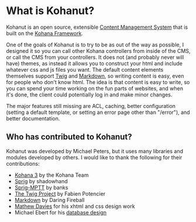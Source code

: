 # What is Kohanut?

Kohanut is an open source, extensible [Content Management System](http://en.wikipedia.org/wiki/Content_management_system) that is built on the [Kohana Framework](http://kohanaphp.com).

One of the goals of Kohanut is to try to be as out of the way as possible, I designed it so you can call other Kohana controllers from inside of the CMS, or call the CMS from your controllers. It does not (and probably never will have) themes, as instead it allows you to construct your html and include whatever css and js files you want. The default content elements themselves support [Twig](http://twig-project.org) and [Markdown](http://daringfireball.net/projects/markdown/), so writing content is easy, even for people who don't know html. The idea is that content is easy to write, so you can spend your time working on the fun parts of websites, and when it's done, the client could potentially log in and make minor changes.

The major features still missing are ACL, caching, better configuration (setting a default template, or setting an error page other than "/error"), and better documentation.

## Who has contributed to Kohanut?

Kohanut was developed by Michael Peters, but it uses many libraries and modules developed by others.  I would like to thank the following for their contributions:

 * [Kohana 3](http://kohanaphp.com) by the Kohana Team
 * [Sprig](http://github.com/shadowhand/sprig) by shadowhand
 * [Sprig-MPTT](http://github.com/banks/sprig-mptt) by banks
 * [The Twig Project](http://www.twig-project.org/) by Fabien Potencier
 * [Markdown](http://daringfireball.net/projects/markdown/) by Daring Fireball
 * [Mathew Davies](http://mathew-davies.co.uk) for his xhtml and css design work
 * Michael Ebert for his [database design](http://kohanut.com/images/cms-database-design-03.png)